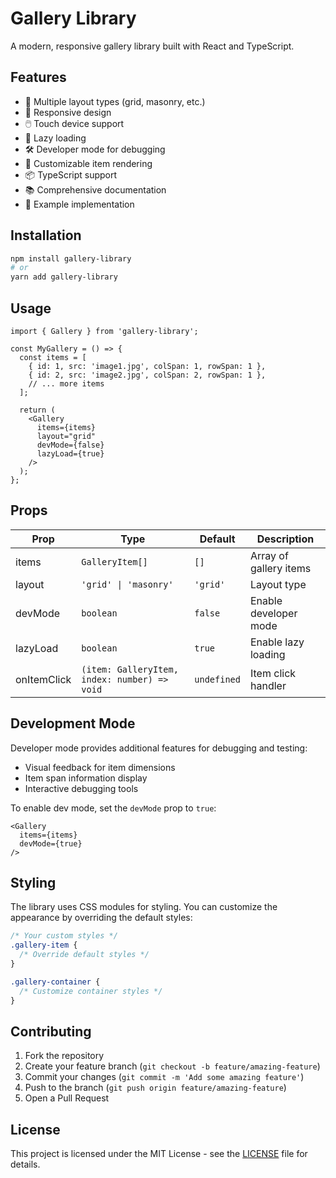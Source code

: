 # Gallery Library

A modern, responsive gallery library built with React and TypeScript.

## Features

- 🎨 Multiple layout types (grid, masonry, etc.)
- 📱 Responsive design
- 🖱️ Touch device support
- 🚀 Lazy loading
- 🛠️ Developer mode for debugging
- 🎯 Customizable item rendering
- 📦 TypeScript support
- 📚 Comprehensive documentation
- 🧪 Example implementation

## Installation

```bash
npm install gallery-library
# or
yarn add gallery-library
```

## Usage

```tsx
import { Gallery } from 'gallery-library';

const MyGallery = () => {
  const items = [
    { id: 1, src: 'image1.jpg', colSpan: 1, rowSpan: 1 },
    { id: 2, src: 'image2.jpg', colSpan: 2, rowSpan: 1 },
    // ... more items
  ];

  return (
    <Gallery
      items={items}
      layout="grid"
      devMode={false}
      lazyLoad={true}
    />
  );
};
```

## Props

| Prop | Type | Default | Description |
|------|------|---------|-------------|
| items | `GalleryItem[]` | `[]` | Array of gallery items |
| layout | `'grid' \| 'masonry'` | `'grid'` | Layout type |
| devMode | `boolean` | `false` | Enable developer mode |
| lazyLoad | `boolean` | `true` | Enable lazy loading |
| onItemClick | `(item: GalleryItem, index: number) => void` | `undefined` | Item click handler |

## Development Mode

Developer mode provides additional features for debugging and testing:

- Visual feedback for item dimensions
- Item span information display
- Interactive debugging tools

To enable dev mode, set the `devMode` prop to `true`:

```tsx
<Gallery
  items={items}
  devMode={true}
/>
```

## Styling

The library uses CSS modules for styling. You can customize the appearance by overriding the default styles:

```css
/* Your custom styles */
.gallery-item {
  /* Override default styles */
}

.gallery-container {
  /* Customize container styles */
}
```

## Contributing

1. Fork the repository
2. Create your feature branch (`git checkout -b feature/amazing-feature`)
3. Commit your changes (`git commit -m 'Add some amazing feature'`)
4. Push to the branch (`git push origin feature/amazing-feature`)
5. Open a Pull Request

## License

This project is licensed under the MIT License - see the [LICENSE](LICENSE) file for details.

